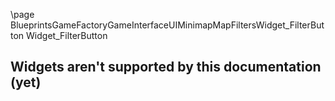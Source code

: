 \page BlueprintsGameFactoryGameInterfaceUIMinimapMapFiltersWidget_FilterButton Widget_FilterButton
## Widgets aren't supported by this documentation (yet)
